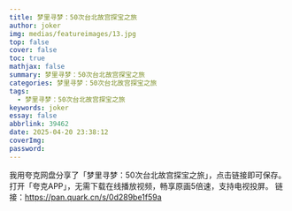 ```yaml
---
title: 梦里寻梦：50次台北故宫探宝之旅
author: joker
img: medias/featureimages/13.jpg
top: false
cover: false
toc: true
mathjax: false
summary: 梦里寻梦：50次台北故宫探宝之旅
categories: 梦里寻梦：50次台北故宫探宝之旅
tags:
  - 梦里寻梦：50次台北故宫探宝之旅
keywords: joker
essay: false
abbrlink: 39462
date: 2025-04-20 23:38:12
coverImg:
password:
---
```


我用夸克网盘分享了「梦里寻梦：50次台北故宫探宝之旅」，点击链接即可保存。打开「夸克APP」，无需下载在线播放视频，畅享原画5倍速，支持电视投屏。
链接：https://pan.quark.cn/s/0d289be1f59a
